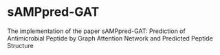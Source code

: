 # sAMPpred-GAT
The implementation of the paper sAMPpred-GAT: Prediction of Antimicrobial Peptide by Graph Attention Network and Predicted Peptide Structure
